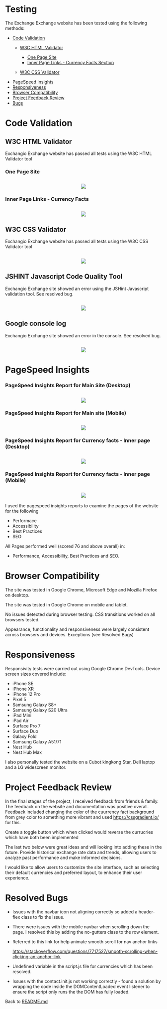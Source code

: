 # Testing

The Exchange Exchange website has been tested using the following methods:
- [Code Validation](#code-validation)
    - [W3C HTML Validator](#w3c-html-validator) 
        - [One Page Site](#one-page-site) 
        - [Inner Page Links - Currency Facts Section](#inner-page-links-currency-facts-section) 
      
    - [W3C CSS Validator](#w3c-css-validator)
- [PageSpeed Insights](#PageSpeed-Insights)
- [Responsiveness](#responsiveness)
- [Browser Compatibility](#browser-compatibility)
- [Project Feedback Review](#Project-Feedback-Review)
- [Bugs](#Resolved-Bugs)

# Code Validation

## W3C HTML Validator

Exchangio Exchange website has passed all tests using the W3C HTML Validator tool

### One Page Site
<h2 align="center"><img src="assets/readme/code-validator-html-code-index-page.jpg"></h2>

### Inner Page Links - Currency Facts
<h2 align="center"><img src="assets/readme/code-validator-html-inner-page.png"></h2>

## W3C CSS Validator

Exchangio Exchange website has passed all tests using the W3C CSS Validator tool
<h2 align="center"><img src="assets/readme/code-validator-css.png"></h2>

## JSHINT Javascript Code Quality Tool

Exchangio Exchange site showed an error using the JSHint Javascript validation tool. See resolved bug.

<h2 align="center"><img src="assets/readme/jshint.png"></h2>

## Google console log

Exchangio Exchange site showed an error in the console. See resolved bug.

<h2 align="center"><img src="assets/readme/googlecons.png"></h2>


# PageSpeed Insights

### PageSpeed Insights Report for Main Site (Desktop)
<h2 align="center"><img src="assets/readme/pagespeed-desktop.png"></h2>

### PageSpeed Insights Report for Main site (Mobile)
<h2 align="center"><img src="assets/readme/pagespeed-mobile.png"></h2>

### PageSpeed Insights Report for Currency facts - Inner page (Desktop)
<h2 align="center"><img src="assets/readme/pagespeed-innerpage-desktop.png"></h2>

### PageSpeed Insights Report for Currency facts - Inner page (Mobile)
<h2 align="center"><img src="assets/readme/pagespeed-innerpage-mobile.png"></h2>

I used the pagespeed insights reports to examine the pages of the website for the following
- Performace
- Accessibility
- Best Practices 
- SEO

All Pages performed well (scored 76 and above overall) in:
- Performance, Accessibility, Best Practices and SEO.

# Browser Compatibility

The site was tested in Google Chrome, Microsoft Edge and Mozilla Firefox on desktop.

The site was tested in Google Chrome on mobile and tablet.

No issues detected during browser testing. CSS transitions worked on all browsers tested. 

Appearance, functionality and responsiveness were largely consistent across browsers and devices. Exceptions (see Resolved Bugs)

# Responsiveness

Responsivity tests were carried out using Google Chrome DevTools. Device screen sizes covered include:
- iPhone SE
- iPhone XR
- iPhone 12 Pro
- Pixel 5
- Samsung Galaxy S8+
- Samsung Galaxy S20 Ultra
- iPad Mini
- iPad Air
- Surface Pro 7
- Surface Duo
- Galaxy Fold
- Samsung Galaxy A51/71
- Nest Hub
- Nest Hub Max

I also personally tested the website on a Cubot kingkong Star, Dell laptop and a LG widescreen monitor.

# Project Feedback Review

In the final stages of the project, I received feedback from friends & family. The feedback on the website and documentation was 
positive overall. Feedback included changing the color of the cuurrency fact background from grey color to something more vibrant and used https://cssgradient.io/ for this.

Create a toggle button which when clicked would reverse the currucries which have both been implemented


The last two below were great ideas and will looking into adding these in the future.
Provide historical exchange rate data and trends, allowing users to analyze past performance and make informed decisions.


I would like to allow users to customize the site interface, such as selecting their default currencies and preferred 
layout, to enhance their user experience.


# Resolved Bugs

- Issues with the navbar icon not aligning correctly
   so added a header-flex class to fix the issue.

- There were issues with the mobile navbar when scrolling down the page. 
   I resolved this by adding the no-gutters class to the row element.


-  Referred to this link for help animate smooth scroll for nav anchor links

    https://stackoverflow.com/questions/7717527/smooth-scrolling-when-clicking-an-anchor-link

- Undefined variable in the script.js file for currencies which has been resolved. 

- Issues with the contact.init.js not working correctly - found a solution by wrapping the code inside
  the  DOMContentLoaded event listener to ensure the script only runs the the DOM has fully loaded.


Back to [README.md](/README.md#testing)
